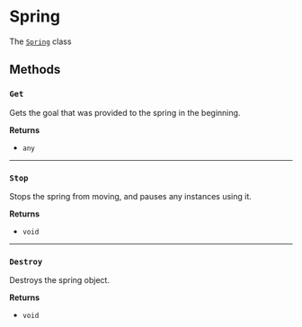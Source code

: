 # Spring

The [`Spring`](/guide/springs.md) class

## Methods

### `Get`

Gets the goal that was provided to the spring in the beginning.

**Returns**

- `any`

---
  
### `Stop`

Stops the spring from moving, and pauses any instances using it.

**Returns**

- `void`

---
  
### `Destroy`

Destroys the spring object.

**Returns**

- `void`
